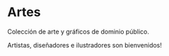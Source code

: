 # Artes

Colección de arte y gráficos de dominio público.

Artistas, diseñadores e ilustradores son bienvenidos!

